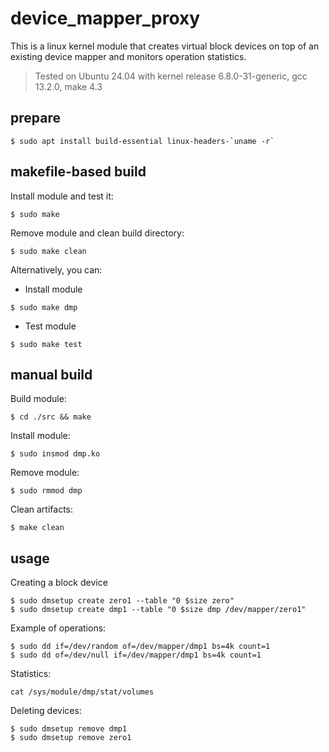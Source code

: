 # device_mapper_proxy

This is a linux kernel module that creates virtual block devices on top of an existing device mapper and monitors operation statistics.

> Tested on Ubuntu 24.04 with kernel release 6.8.0-31-generic, gcc 13.2.0, make 4.3
## prepare

```
$ sudo apt install build-essential linux-headers-`uname -r`
```

## makefile-based build

Install module and test it:

```
$ sudo make
```

Remove module and clean build directory:

```
$ sudo make clean
```

Alternatively, you can:

- Install module
```
$ sudo make dmp
```

- Test module
```
$ sudo make test
```

## manual build

Build module:

```
$ cd ./src && make
```

Install module:

```
$ sudo insmod dmp.ko
```

Remove module:

```
$ sudo rmmod dmp
```

Clean artifacts:

```
$ make clean
```

## usage

Creating a block device
```
$ sudo dmsetup create zero1 --table "0 $size zero"
$ sudo dmsetup create dmp1 --table "0 $size dmp /dev/mapper/zero1"
```

Example of operations:
```
$ sudo dd if=/dev/random of=/dev/mapper/dmp1 bs=4k count=1
$ sudo dd of=/dev/null if=/dev/mapper/dmp1 bs=4k count=1
```

Statistics:
```
cat /sys/module/dmp/stat/volumes
```

Deleting devices:
```
$ sudo dmsetup remove dmp1
$ sudo dmsetup remove zero1
```